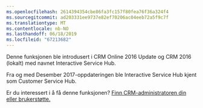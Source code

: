 ```yaml
---
ms.openlocfilehash: 2614394354cbe86fa3fc157f80fea76f36a324f4
ms.sourcegitcommit: ad203331ee9737e82ef70206ac04eeb72a5f9c7f
ms.translationtype: MT
ms.contentlocale: nb-NO
ms.lasthandoff: 06/18/2019
ms.locfileid: "67213682"
---
```

Denne funksjonen ble introdusert i CRM Online 2016 Update og CRM 2016 (lokalt) med navnet Interactive Service Hub. 

Fra og med Desember 2017-oppdateringen ble Interactive Service Hub kjent som Customer Service Hub.
  
Er du interessert i å få denne funksjonen? [Finn CRM-administratoren din eller brukerstøtte.](../basics/find-administrator-support.md)